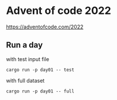 # Advent of code 2022

https://adventofcode.com/2022

## Run a day

with test input file

```shell
cargo run -p day01 -- test 
```

with full dataset

```shell
cargo run -p day01 -- full 
```
